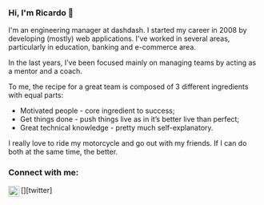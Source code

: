### Hi, I'm Ricardo 👋

I'm an engineering manager at dashdash. I started my career in 2008 by developing (mostly) web applications. I've worked in several areas, particularly in education, banking and e-commerce area.

In the last years, I’ve been focused mainly on managing teams by acting as a mentor and a coach.

To me, the recipe for a great team is composed of 3 different ingredients with equal parts:
- Motivated people - core ingredient to success;
- Get things done - push things live as in it’s better live than perfect;
- Great technical knowledge - pretty much self-explanatory.

I really love to ride my motorcycle and go out with my friends. If I can do both at the same time, the better.

### Connect with me:
[<img align="left" alt="RicFelgueiras | Twitter" width="22px" src="https://cdn.jsdelivr.net/npm/simple-icons@v3/icons/twitter.svg" />][twitter]